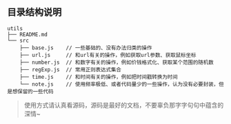 ## 目录结构说明
```
utils
├── README.md
└── src
    ├── base.js    // 一些基础的、没有办法归类的操作
    ├── url.js     // 和url有关的操作，例如获取url参数、获取鼠标坐标
    ├── number.js  // 和数字有关的操作，例如价钱格式化、获取某个范围的随机数
    ├── regExp.js  // 常用正则表达式集合
    ├── time.js    // 和时间有关的操作，例如把时间戳转换为时间
    └── note.js    // 使用频率极低、或者代码量少的一些操作，认为没有必要封装，但是想保留的一些代码
```

> 使用方式请认真看源码，源码是最好的文档，不要辜负那字字句句中蕴含的深情~
